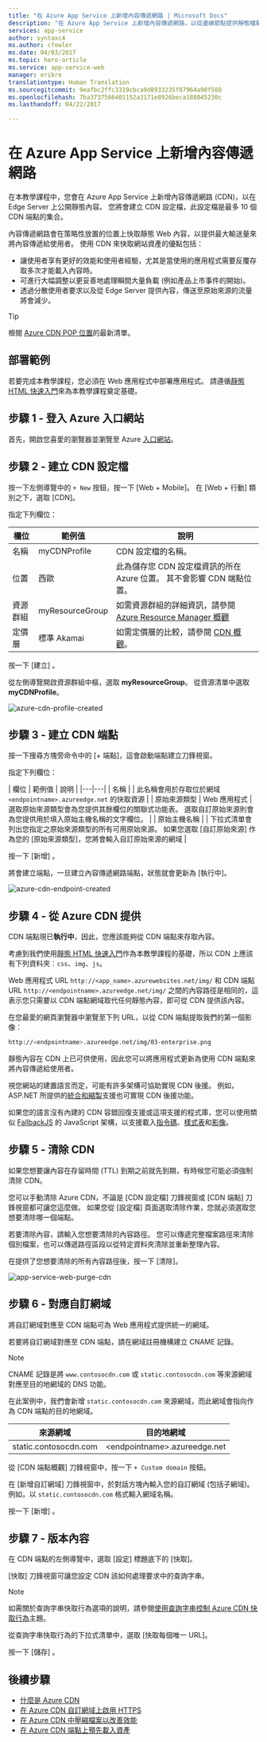 ```yaml
---
title: "在 Azure App Service 上新增內容傳遞網路 | Microsoft Docs"
description: "在 Azure App Service 上新增內容傳遞網路，以從邊緣節點提供靜態檔案。"
services: app-service
author: syntaxc4
ms.author: cfowler
ms.date: 04/03/2017
ms.topic: hero-article
ms.service: app-service-web
manager: erikre
translationtype: Human Translation
ms.sourcegitcommit: 9eafbc2ffc3319cbca9d8933235f87964a98f588
ms.openlocfilehash: 7ba3737566401152a3171e8926beca188045230c
ms.lasthandoff: 04/22/2017

---
```

# <a name="add-a-content-deliver-network-on-an-azure-app-service"></a>在 Azure App Service 上新增內容傳遞網路

在本教學課程中，您會在 Azure App Service 上新增內容傳遞網路 (CDN)，以在 Edge Server 上公開靜態內容。 您將會建立 CDN 設定檔，此設定檔是最多 10 個 CDN 端點的集合。

內容傳遞網路會在策略性放置的位置上快取靜態 Web 內容，以提供最大輸送量來將內容傳遞給使用者。 使用 CDN 來快取網站資產的優點包括：

* 讓使用者享有更好的效能和使用者經驗，尤其是當使用的應用程式需要反覆存取多次才能載入內容時。
* 可進行大幅調整以更妥善地處理瞬間大量負載 (例如產品上市事件的開始)。
* 透過分散使用者要求以及從 Edge Server 提供內容，傳送至原始來源的流量將會減少。

> [!TIP]
> 檢閱 [Azure CDN POP 位置](https://docs.microsoft.com/en-us/azure/cdn/cdn-pop-locations)的最新清單。
>

## <a name="deploy-the-sample"></a>部署範例

若要完成本教學課程，您必須在 Web 應用程式中部署應用程式。 請遵循[靜態 HTML 快速入門](app-service-web-get-started-html.md)來為本教學課程奠定基礎。

## <a name="step-1---login-to-azure-portal"></a>步驟 1 - 登入 Azure 入口網站

首先，開啟您喜愛的瀏覽器並瀏覽至 Azure [入口網站](https://portal.azure.com)。

## <a name="step-2---create-a-cdn-profile"></a>步驟 2 - 建立 CDN 設定檔

按一下左側導覽中的 `+ New` 按鈕，按一下 [Web + Mobile]。 在 [Web + 行動] 類別之下，選取 [CDN]。

指定下列欄位：

| 欄位 | 範例值 | 說明 |
|---|---|---|
| 名稱 | myCDNProfile | CDN 設定檔的名稱。 |
| 位置 | 西歐 | 此為儲存您 CDN 設定檔資訊的所在 Azure 位置。 其不會影響 CDN 端點位置。 |
| 資源群組 | myResourceGroup | 如需資源群組的詳細資訊，請參閱 [Azure Resource Manager 概觀](../azure-resource-manager/resource-group-overview.md#resource-groups) |
| 定價層 | 標準 Akamai | 如需定價層的比較，請參閱 [CDN 概觀](../cdn/cdn-overview.md#azure-cdn-features)。 |

按一下 [建立] 。

從左側導覽開啟資源群組中樞，選取 **myResourceGroup**。 從資源清單中選取 **myCDNProfile**。

![azure-cdn-profile-created](media/app-service-web-tutorial-content-delivery-network/azure-cdn-profile-created.png)

## <a name="step-3---create-a-cdn-endpoint"></a>步驟 3 - 建立 CDN 端點

按一下搜尋方塊旁命令中的 [+ 端點]，這會啟動端點建立刀鋒視窗。

指定下列欄位：

| 欄位 | 範例值 | 說明 |
|---|---|
| 名稱 |  | 此名稱會用於存取位於網域 `<endpointname>.azureedge.net` 的快取資源 |
| 原始來源類型 | Web 應用程式 | 選取原始來源類型會為您提供其餘欄位的關聯式功能表。 選取自訂原始來源則會為您提供用於填入原始主機名稱的文字欄位。 |
| 原始主機名稱 | |  下拉式清單會列出您指定之原始來源類型的所有可用原始來源。 如果您選取 [自訂原始來源] 作為您的 [原始來源類型]，您將會輸入自訂原始來源的網域  |

按一下 [新增] 。

將會建立端點，一旦建立內容傳遞網路端點，狀態就會更新為 [執行中]。

![azure-cdn-endpoint-created](media/app-service-web-tutorial-content-delivery-network/azure-cdn-endpoint-created.png)

## <a name="step-4---serve-from-azure-cdn"></a>步驟 4 - 從 Azure CDN 提供

CDN 端點現已**執行中**，因此，您應該能夠從 CDN 端點來存取內容。

考慮到我們使用[靜態 HTML 快速入門](app-service-web-get-started-html.md)作為本教學課程的基礎，所以 CDN 上應該有下列資料夾︰`css`、`img`、`js`。

Web 應用程式 URL `http://<app_name>.azurewebsites.net/img/` 和 CDN 端點 URL `http://<endpointname>.azureedge.net/img/` 之間的內容路徑是相同的，這表示您只需要以 CDN 端點網域取代任何靜態內容，即可從 CDN 提供該內容。

在您最愛的網頁瀏覽器中瀏覽至下列 URL，以從 CDN 端點提取我們的第一個影像︰

```bash
http://<endpointname>.azureedge.net/img/03-enterprise.png
```

靜態內容在 CDN 上已可供使用，因此您可以將應用程式更新為使用 CDN 端點來將內容傳遞給使用者。

視您網站的建置語言而定，可能有許多架構可協助實現 CDN 後援。 例如，ASP.NET 所提供的[統合和縮製](https://docs.microsoft.com/en-us/aspnet/mvc/overview/performance/bundling-and-minification#using-a-cdn)支援也可實現 CDN 後援功能。

如果您的語言沒有內建的 CDN 容錯回復支援或這項支援的程式庫，您可以使用類似 [FallbackJS](http://fallback.io/) 的 JavaScript 架構，以支援載入[指令碼](https://github.com/dolox/fallback/tree/master/examples/loading-scripts)、[樣式表](https://github.com/dolox/fallback/tree/master/examples/loading-stylesheets)和[影像](https://github.com/dolox/fallback/tree/master/examples/loading-images)。

## <a name="step-5---purge-the-cdn"></a>步驟 5 - 清除 CDN

如果您想要讓內容在存留時間 (TTL) 到期之前就先到期，有時候您可能必須強制清除 CDN。

您可以手動清除 Azure CDN，不論是 [CDN 設定檔] 刀鋒視窗或 [CDN 端點] 刀鋒視窗都可讓您這麼做。 如果您從 [設定檔] 頁面選取清除作業，您就必須選取您想要清除哪一個端點。

若要清除內容，請輸入您想要清除的內容路徑。 您可以傳遞完整檔案路徑來清除個別檔案，也可以傳遞路徑區段以從特定資料夾清除並重新整理內容。

在提供了您想要清除的所有內容路徑後，按一下 [清除]。

![app-service-web-purge-cdn](media/app-service-web-tutorial-content-delivery-network/app-service-web-purge-cdn.png)

## <a name="step-6---map-a-custom-domain"></a>步驟 6 - 對應自訂網域

將自訂網域對應至 CDN 端點可為 Web 應用程式提供統一的網域。

若要將自訂網域對應至 CDN 端點，請在網域註冊機構建立 CNAME 記錄。

> [!NOTE]
> CNAME 記錄是將 `www.contosocdn.com` 或 `static.contosocdn.com` 等來源網域對應至目的地網域的 DNS 功能。

在此案例中，我們會新增 `static.contosocdn.com` 來源網域，而此網域會指向作為 CDN 端點的目的地網域。

| 來源網域 | 目的地網域 |
|---|---|
| static.contosocdn.com | &lt;endpointname&gt;.azureedge.net |

從 [CDN 端點概觀] 刀鋒視窗中，按一下 `+ Custom domain` 按鈕。

在 [新增自訂網域] 刀鋒視窗中，於對話方塊內輸入您的自訂網域 (包括子網域)。 例如，以 `static.contosocdn.com` 格式輸入網域名稱。

按一下 [新增] 。

## <a name="step-7---version-content"></a>步驟 7 - 版本內容

在 CDN 端點的左側導覽中，選取 [設定] 標題底下的 [快取]。

[快取] 刀鋒視窗可讓您設定 CDN 該如何處理要求中的查詢字串。

> [!NOTE]
> 如需關於查詢字串快取行為選項的說明，請參閱[使用查詢字串控制 Azure CDN 快取行為](../cdn/cdn-query-string.md)主題。

從查詢字串快取行為的下拉式清單中，選取 [快取每個唯一 URL]。

按一下 [儲存] 。

## <a name="next-steps"></a>後續步驟

* [什麼是 Azure CDN](../best-practices-cdn.md?toc=%2fazure%2fcdn%2ftoc.json)
* [在 Azure CDN 自訂網域上啟用 HTTPS](../cdn/cdn-custom-ssl.md)
* [在 Azure CDN 中壓縮檔案以改善效能](../cdn/cdn-improve-performance.md)
* [在 Azure CDN 端點上預先載入資產](../cdn/cdn-preload-endpoint.md)

